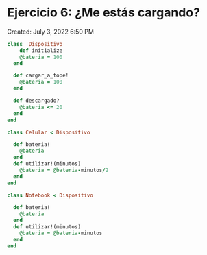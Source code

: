 # Ejercicio 6: ¿Me estás cargando?

Created: July 3, 2022 6:50 PM

```ruby
class  Dispositivo
    def initialize
    @bateria = 100
  end

  def cargar_a_tope!
    @bateria = 100
  end

  def descargado?
    @bateria <= 20
  end
end

class Celular < Dispositivo

  def bateria!
    @bateria
  end
  def utilizar!(minutos)
    @bateria = @bateria-minutos/2
  end
end

class Notebook < Dispositivo

  def bateria!
    @bateria
  end
  def utilizar!(minutos)
    @bateria = @bateria-minutos
  end
end
```
